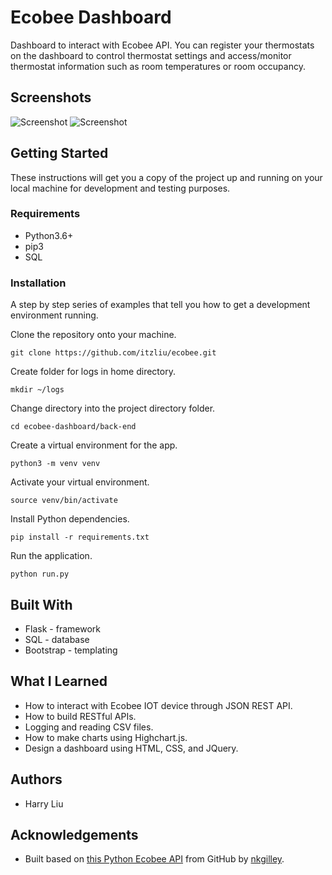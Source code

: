 # Ecobee Dashboard
Dashboard to interact with Ecobee API. You can register your thermostats on the dashboard to control thermostat settings and access/monitor thermostat information such as room temperatures or room occupancy.

## Screenshots
![Screenshot](ecobee/back-end/static/images/README/home-view.png)
![Screenshot](ecobee/back-end/static/images/README/thermostat-view.png)

## Getting Started
These instructions will get you a copy of the project up and running on your local machine for development and testing purposes.

### Requirements
* Python3.6+
* pip3
* SQL

### Installation
A step by step series of examples that tell you how to get a development environment running.

Clone the repository onto your machine.
```
git clone https://github.com/itzliu/ecobee.git
```
Create folder for logs in home directory.
```
mkdir ~/logs
```
Change directory into the project directory folder.
```
cd ecobee-dashboard/back-end
```
Create a virtual environment for the app.
```
python3 -m venv venv
```
Activate your virtual environment.
```
source venv/bin/activate
```
Install Python dependencies.
```
pip install -r requirements.txt
```
Run the application.
```
python run.py
```

## Built With
* Flask - framework
* SQL - database
* Bootstrap - templating

## What I Learned
* How to interact with Ecobee IOT device through JSON REST API.
* How to build RESTful APIs.
* Logging and reading CSV files.
* How to make charts using Highchart.js.
* Design a dashboard using HTML, CSS, and JQuery.

## Authors
* Harry Liu

## Acknowledgements
* Built based on [this Python Ecobee API](https://github.com/nkgilley/python-ecobee-api) from GitHub by [nkgilley](https://github.com/nkgilley).
